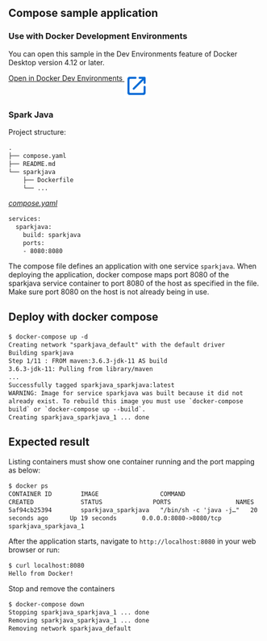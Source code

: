 ## Compose sample application

### Use with Docker Development Environments

You can open this sample in the Dev Environments feature of Docker Desktop version 4.12 or later.

[Open in Docker Dev Environments <img src="../open_in_new.svg" alt="Open in Docker Dev Environments" align="top"/>](https://open.docker.com/dashboard/dev-envs?url=https://github.com/docker/awesome-compose/tree/master/sparkjava)

### Spark Java

Project structure:

```
.
├── compose.yaml
├── README.md
└── sparkjava
    ├── Dockerfile
    └── ...
```

[_compose.yaml_](compose.yaml)

```
services:
  sparkjava:
    build: sparkjava
    ports:
    - 8080:8080
```

The compose file defines an application with one service `sparkjava`.
When deploying the application, docker compose maps port 8080 of the sparkjava service container to port 8080 of the host as specified in the file.
Make sure port 8080 on the host is not already being in use.

## Deploy with docker compose

```
$ docker-compose up -d
Creating network "sparkjava_default" with the default driver
Building sparkjava
Step 1/11 : FROM maven:3.6.3-jdk-11 AS build
3.6.3-jdk-11: Pulling from library/maven
...
Successfully tagged sparkjava_sparkjava:latest
WARNING: Image for service sparkjava was built because it did not already exist. To rebuild this image you must use `docker-compose build` or `docker-compose up --build`.
Creating sparkjava_sparkjava_1 ... done
```

## Expected result

Listing containers must show one container running and the port mapping as below:

```
$ docker ps
CONTAINER ID        IMAGE                 COMMAND                  CREATED             STATUS              PORTS                  NAMES
5af94cb25394        sparkjava_sparkjava   "/bin/sh -c 'java -j…"   20 seconds ago      Up 19 seconds       0.0.0.0:8080->8080/tcp   sparkjava_sparkjava_1
```

After the application starts, navigate to `http://localhost:8080` in your web browser or run:

```
$ curl localhost:8080
Hello from Docker!
```

Stop and remove the containers

```
$ docker-compose down
Stopping sparkjava_sparkjava_1 ... done
Removing sparkjava_sparkjava_1 ... done
Removing network sparkjava_default
```
